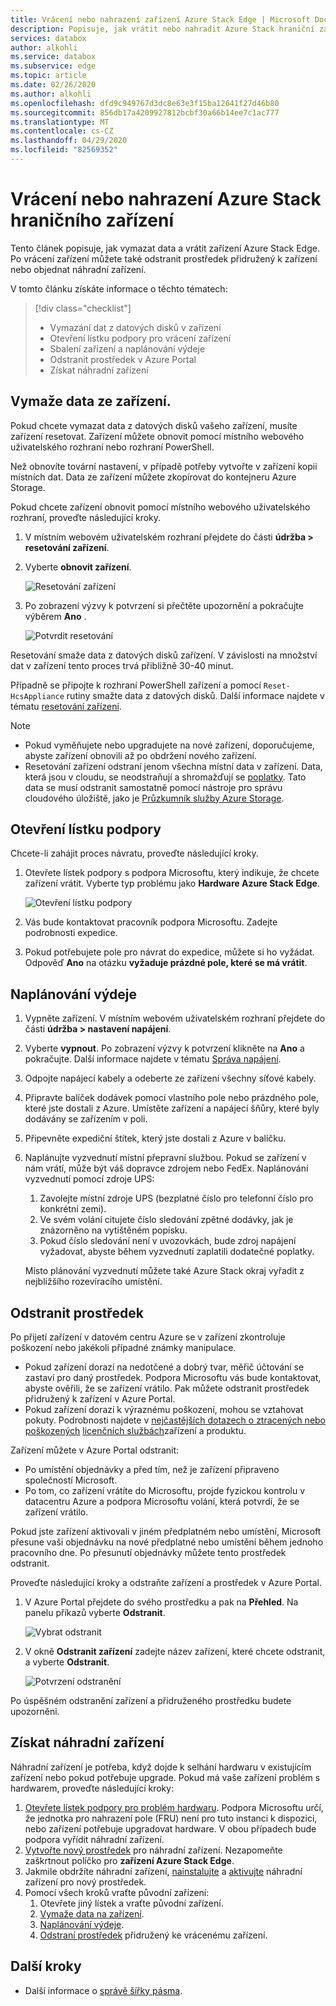 ```yaml
---
title: Vrácení nebo nahrazení zařízení Azure Stack Edge | Microsoft Docs
description: Popisuje, jak vrátit nebo nahradit Azure Stack hraniční zařízení.
services: databox
author: alkohli
ms.service: databox
ms.subservice: edge
ms.topic: article
ms.date: 02/26/2020
ms.author: alkohli
ms.openlocfilehash: dfd9c949767d3dc8e63e3f15ba12641f27d46b80
ms.sourcegitcommit: 856db17a4209927812bcbf30a66b14ee7c1ac777
ms.translationtype: MT
ms.contentlocale: cs-CZ
ms.lasthandoff: 04/29/2020
ms.locfileid: "82569352"
---
```

# <a name="return-or-replace-your-azure-stack-edge-device"></a>Vrácení nebo nahrazení Azure Stack hraničního zařízení

Tento článek popisuje, jak vymazat data a vrátit zařízení Azure Stack Edge. Po vrácení zařízení můžete také odstranit prostředek přidružený k zařízení nebo objednat náhradní zařízení.

V tomto článku získáte informace o těchto tématech:

> [!div class="checklist"]
> * Vymazání dat z datových disků v zařízení
> * Otevření lístku podpory pro vrácení zařízení
> * Sbalení zařízení a naplánování výdeje
> * Odstranit prostředek v Azure Portal
> * Získat náhradní zařízení

## <a name="erase-data-from-the-device"></a>Vymaže data ze zařízení.

Pokud chcete vymazat data z datových disků vašeho zařízení, musíte zařízení resetovat. Zařízení můžete obnovit pomocí místního webového uživatelského rozhraní nebo rozhraní PowerShell.

Než obnovíte tovární nastavení, v případě potřeby vytvořte v zařízení kopii místních dat. Data ze zařízení můžete zkopírovat do kontejneru Azure Storage.

Pokud chcete zařízení obnovit pomocí místního webového uživatelského rozhraní, proveďte následující kroky.

1. V místním webovém uživatelském rozhraní přejdete do části **údržba > resetování zařízení**.
2. Vyberte **obnovit zařízení**.

    ![Resetování zařízení](media/azure-stack-edge-return-device/device-reset-1.png)

3. Po zobrazení výzvy k potvrzení si přečtěte upozornění a pokračujte výběrem **Ano** .

    ![Potvrdit resetování](media/azure-stack-edge-return-device/device-reset-2.png)  

Resetování smaže data z datových disků zařízení. V závislosti na množství dat v zařízení tento proces trvá přibližně 30-40 minut.

Případně se připojte k rozhraní PowerShell zařízení a pomocí `Reset-HcsAppliance` rutiny smažte data z datových disků. Další informace najdete v tématu [resetování zařízení](azure-stack-edge-connect-powershell-interface.md#reset-your-device).

> [!NOTE]
> - Pokud vyměňujete nebo upgradujete na nové zařízení, doporučujeme, abyste zařízení obnovili až po obdržení nového zařízení.
> - Resetování zařízení odstraní jenom všechna místní data v zařízení. Data, která jsou v cloudu, se neodstraňují a shromažďují se [poplatky](https://azure.microsoft.com/pricing/details/storage/). Tato data se musí odstranit samostatně pomocí nástroje pro správu cloudového úložiště, jako je [Průzkumník služby Azure Storage](https://azure.microsoft.com/features/storage-explorer/).

## <a name="open-a-support-ticket"></a>Otevření lístku podpory

Chcete-li zahájit proces návratu, proveďte následující kroky.

1. Otevřete lístek podpory s podpora Microsoftu, který indikuje, že chcete zařízení vrátit. Vyberte typ problému jako **Hardware Azure Stack Edge**.

    ![Otevření lístku podpory](media/azure-stack-edge-return-device/open-support-ticket-1.png)  

2. Vás bude kontaktovat pracovník podpora Microsoftu. Zadejte podrobnosti expedice.
3. Pokud potřebujete pole pro návrat do expedice, můžete si ho vyžádat. Odpověď **Ano** na otázku **vyžaduje prázdné pole, které se má vrátit**.


## <a name="schedule-a-pickup"></a>Naplánování výdeje

1. Vypněte zařízení. V místním webovém uživatelském rozhraní přejdete do části **údržba > nastavení napájení**.
2. Vyberte **vypnout**. Po zobrazení výzvy k potvrzení klikněte na **Ano** a pokračujte. Další informace najdete v tématu [Správa napájení](data-box-gateway-manage-access-power-connectivity-mode.md#manage-power).
3. Odpojte napájecí kabely a odeberte ze zařízení všechny síťové kabely.
4. Připravte balíček dodávek pomocí vlastního pole nebo prázdného pole, které jste dostali z Azure. Umístěte zařízení a napájecí šňůry, které byly dodávány se zařízením v poli.
5. Připevněte expediční štítek, který jste dostali z Azure v balíčku.
6. Naplánujte vyzvednutí místní přepravní službou. Pokud se zařízení v nám vrátí, může být váš dopravce zdrojem nebo FedEx. Naplánování vyzvednutí pomocí zdroje UPS:

    1. Zavolejte místní zdroje UPS (bezplatné číslo pro telefonní číslo pro konkrétní zemi).
    2. Ve svém volání citujete číslo sledování zpětné dodávky, jak je znázorněno na vytištěném popisku.
    3. Pokud číslo sledování není v uvozovkách, bude zdroj napájení vyžadovat, abyste během vyzvednutí zaplatili dodatečné poplatky.

    Místo plánování vyzvednutí můžete také Azure Stack okraj vyřadit z nejbližšího rozevíracího umístění.

## <a name="delete-the-resource"></a>Odstranit prostředek

Po přijetí zařízení v datovém centru Azure se v zařízení zkontroluje poškození nebo jakékoli případné známky manipulace.

- Pokud zařízení dorazí na nedotčené a dobrý tvar, měřič účtování se zastaví pro daný prostředek. Podpora Microsoftu vás bude kontaktovat, abyste ověřili, že se zařízení vrátilo. Pak můžete odstranit prostředek přidružený k zařízení v Azure Portal.
- Pokud zařízení dorazí k výraznému poškození, mohou se vztahovat pokuty. Podrobnosti najdete v [nejčastějších dotazech o ztracených nebo poškozených](https://azure.microsoft.com/pricing/details/databox/edge/) [licenčních službách](https://www.microsoft.com/licensing/product-licensing/products)zařízení a produktu.  


Zařízení můžete v Azure Portal odstranit:
-    Po umístění objednávky a před tím, než je zařízení připraveno společností Microsoft.
-    Po tom, co zařízení vrátíte do Microsoftu, projde fyzickou kontrolu v datacentru Azure a podpora Microsoftu volání, která potvrdí, že se zařízení vrátilo.

Pokud jste zařízení aktivovali v jiném předplatném nebo umístění, Microsoft přesune vaši objednávku na nové předplatné nebo umístění během jednoho pracovního dne. Po přesunutí objednávky můžete tento prostředek odstranit.


Proveďte následující kroky a odstraňte zařízení a prostředek v Azure Portal.

1. V Azure Portal přejdete do svého prostředku a pak na **Přehled**. Na panelu příkazů vyberte **Odstranit**.

    ![Vybrat odstranit](media/azure-stack-edge-return-device/delete-resource-1.png)

2. V okně **Odstranit zařízení** zadejte název zařízení, které chcete odstranit, a vyberte **Odstranit**.

    ![Potvrzení odstranění](media/azure-stack-edge-return-device/delete-resource-2.png)

Po úspěšném odstranění zařízení a přidruženého prostředku budete upozorněni.

## <a name="get-a-replacement-device"></a>Získat náhradní zařízení

Náhradní zařízení je potřeba, když dojde k selhání hardwaru v existujícím zařízení nebo pokud potřebuje upgrade. Pokud má vaše zařízení problém s hardwarem, proveďte následující kroky:

1. [Otevřete lístek podpory pro problém hardwaru](#open-a-support-ticket). Podpora Microsoftu určí, že jednotka pro nahrazení pole (FRU) není pro tuto instanci k dispozici, nebo zařízení potřebuje upgradovat hardware. V obou případech bude podpora vyřídit náhradní zařízení.
2. [Vytvořte nový prostředek](azure-stack-edge-deploy-prep.md#create-a-new-resource) pro náhradní zařízení. Nezapomeňte zaškrtnout políčko pro **zařízení Azure Stack Edge**. 
3. Jakmile obdržíte náhradní zařízení, [nainstalujte](azure-stack-edge-deploy-install.md) a [aktivujte](azure-stack-edge-deploy-connect-setup-activate.md) náhradní zařízení pro nový prostředek.
4. Pomocí všech kroků vraťte původní zařízení:
    1. Otevřete jiný lístek a vraťte původní zařízení.
    2. [Vymaže data na zařízení](#erase-data-from-the-device).
    3. [Naplánování výdeje](#schedule-a-pickup).
    5. [Odstraní prostředek](#delete-the-resource) přidružený ke vrácenému zařízení.



## <a name="next-steps"></a>Další kroky

- Další informace o [správě šířky pásma](azure-stack-edge-manage-bandwidth-schedules.md).
